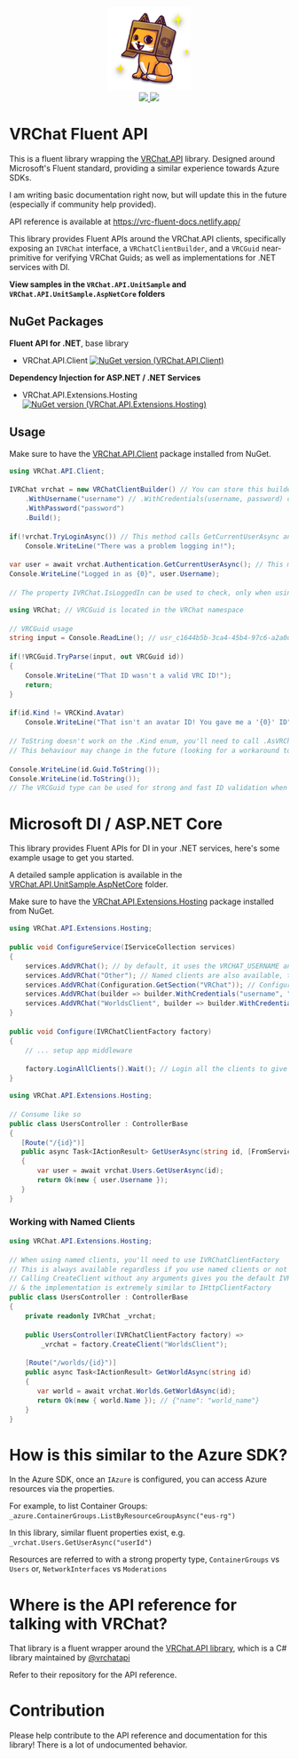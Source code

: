 <center>
    <img src="vrc_cat.png" width="150" /> <br />
    <a href="https://www.nuget.org/packages/VRChat.API.Client">
        <img src="https://img.shields.io/nuget/v/VRChat.API.Client.svg?style=flat-square" />
    </a>
    <a href="https://www.nuget.org/packages/VRChat.API.Extensions.Hosting">
        <img src="https://img.shields.io/nuget/v/VRChat.API.Extensions.Hosting.svg?style=flat-square" />
    </a>
</center>

# VRChat Fluent API

This is a fluent library wrapping the [VRChat.API](https://github.com/vrchatapi/vrchatapi-csharp) library. Designed around Microsoft's Fluent standard, providing a similar experience towards Azure SDKs.

I am writing basic documentation right now, but will update this in the future (especially if community help provided).

API reference is available at https://vrc-fluent-docs.netlify.app/

This library provides Fluent APIs around the VRChat.API clients, specifically exposing an `IVRChat` interface, a `VRChatClientBuilder`, and a `VRCGuid` near-primitive for verifying VRChat Guids; as well as implementations for .NET services with DI.

**View samples in the `VRChat.API.UnitSample` and `VRChat.API.UnitSample.AspNetCore` folders**

## NuGet Packages

**Fluent API for .NET**, base library

- VRChat.API.Client [![NuGet version (VRChat.API.Client)](https://img.shields.io/nuget/v/VRChat.API.Client.svg?style=flat-square)](https://www.nuget.org/packages/VRChat.API.Client/)

**Dependency Injection for ASP.NET / .NET Services**

- VRChat.API.Extensions.Hosting [![NuGet version (VRChat.API.Extensions.Hosting)](https://img.shields.io/nuget/v/VRChat.API.Extensions.Hosting.svg?style=flat-square)](https://www.nuget.org/packages/VRChat.API.Extensions.Hosting/)


## Usage

Make sure to have the [VRChat.API.Client](https://www.nuget.org/packages/VRChat.API.Client/) package installed from NuGet.

```csharp
using VRChat.API.Client;

IVRChat vrchat = new VRChatClientBuilder() // You can store this builder and use it to re-create new clients whenever
    .WithUsername("username") // .WithCredentials(username, password) can also work
    .WithPassword("password")
    .Build();

if(!vrchat.TryLoginAsync()) // This method calls GetCurrentUserAsync and checks to see if login was successful.
    Console.WriteLine("There was a problem logging in!");

var user = await vrchat.Authentication.GetCurrentUserAsync(); // This method will log you in by default
Console.WriteLine("Logged in as {0}", user.Username);

// The property IVRChat.IsLoggedIn can be used to check, only when using the LoginAsync and TryLoginAsync methods to login.
```

```csharp
using VRChat; // VRCGuid is located in the VRChat namespace

// VRCGuid usage
string input = Console.ReadLine(); // usr_c1644b5b-3ca4-45b4-97c6-a2a0de70d469

if(!VRCGuid.TryParse(input, out VRCGuid id))
{
    Console.WriteLine("That ID wasn't a valid VRC ID!");
    return;
}

if(id.Kind != VRCKind.Avatar)
    Console.WriteLine("That isn't an avatar ID! You gave me a '{0}' ID", id.Kind.AsVRChatDescriptor());

// ToString doesn't work on the .Kind enum, you'll need to call .AsVRChatDescriptor() to get the VRChat API-compatible formatted string
// This behaviour may change in the future (looking for a workaround to implement strings)

Console.WriteLine(id.Guid.ToString());
Console.WriteLine(id.ToString());
// The VRCGuid type can be used for strong and fast ID validation when building fluent web services or user-input related services.
```

# Microsoft DI / ASP.NET Core

This library provides Fluent APIs for DI in your .NET services, here's some example usage to get you started.

A detailed sample application is available in the [VRChat.API.UnitSample.AspNetCore](VRChat.API.UnitSample.AspNetCore) folder.

Make sure to have the [VRChat.API.Extensions.Hosting](https://www.nuget.org/packages/VRChat.API.Extensions.Hosting/) package installed from NuGet.

```csharp
using VRChat.API.Extensions.Hosting;

public void ConfigureService(IServiceCollection services)
{
    services.AddVRChat(); // by default, it uses the VRCHAT_USERNAME and VRCHAT_PASSWORD environment variable
    services.AddVRChat("Other"); // Named clients are also available, to be consumed via an IVRChatClientFactory similar to IHttpClientFactory
    services.AddVRChat(Configuration.GetSection("VRChat")); // Configure with IConfiguration, or..
    services.AddVRChat(builder => builder.WithCredentials("username", "password"))); // Use the fluent builder to do whatever you'd like.
    services.AddVRChat("WorldsClient", builder => builder.WithCredentials("username", "password"))); // Use the fluent builder to do whatever you'd like.
}

public void Configure(IVRChatClientFactory factory)
{
    // ... setup app middleware

    factory.LoginAllClients().Wait(); // Login all the clients to give them valid authcookies (unless you explicitly gave a custom Configuration or auth cookie)
}
```

```csharp
using VRChat.API.Extensions.Hosting;

// Consume like so
public class UsersController : ControllerBase
{
   [Route("/{id}")] 
   public async Task<IActionResult> GetUserAsync(string id, [FromServices] IVRChat vrchat)
   {
       var user = await vrchat.Users.GetUserAsync(id);
       return Ok(new { user.Username });
   }
}
```

### Working with Named Clients

```csharp
using VRChat.API.Extensions.Hosting;

// When using named clients, you'll need to use IVRChatClientFactory
// This is always available regardless if you use named clients or not
// Calling CreateClient without any arguments gives you the default IVRChat
// & the implementation is extremely similar to IHttpClientFactory
public class UsersController : ControllerBase
{
    private readonly IVRChat _vrchat;

    public UsersController(IVRChatClientFactory factory) =>
        _vrchat = factory.CreateClient("WorldsClient");

    [Route("/worlds/{id}")] 
    public async Task<IActionResult> GetWorldAsync(string id)
    {
       var world = await vrchat.Worlds.GetWorldAsync(id);
       return Ok(new { world.Name }); // {"name": "world_name"}
    }
}
```

# How is this similar to the Azure SDK?

In the Azure SDK, once an `IAzure` is configured, you can access Azure resources via the properties. 

For example, to list Container Groups: `_azure.ContainerGroups.ListByResourceGroupAsync("eus-rg")`

In this library, similar fluent properties exist, e.g. `_vrchat.Users.GetUserAsync("userId")`

Resources are referred to with a strong property type, `ContainerGroups` vs `Users` or, `NetworkInterfaces` vs `Moderations`

# Where is the API reference for talking with VRChat?

That library is a fluent wrapper around the [VRChat.API library](https://github.com/vrchatapi/vrchatapi-csharp), which is a C# library maintained by [@vrchatapi](https://github.com/vrchatapi)

Refer to their repository for the API reference.

# Contribution

Please help contribute to the API reference and documentation for this library! There is a lot of undocumented behavior.
